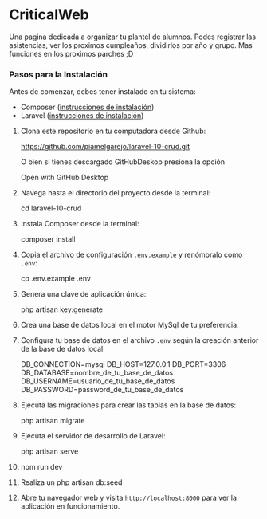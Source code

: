 # CriticalWeb
Una pagina dedicada a organizar tu plantel de alumnos. Podes registrar las asistencias, ver los proximos cumpleaños, dividirlos por año y grupo. Mas funciones en los proximos parches ;D

### Pasos para la Instalación

Antes de comenzar, debes tener instalado en tu sistema:

- Composer ([instrucciones de instalación](https://getcomposer.org/doc/00-intro.md#installation-linux-unix-macos))
- Laravel ([instrucciones de instalación](https://laravel.com/docs/8.x/installation))

1. Clona este repositorio en tu computadora desde Github:


    https://github.com/piamelgarejo/laravel-10-crud.git

    O bien si tienes descargado GitHubDeskop presiona la opción 

    Open with GitHub Desktop


2. Navega hasta el directorio del proyecto desde la terminal:


    cd laravel-10-crud


3. Instala Composer desde la terminal:


    composer install


4. Copia el archivo de configuración `.env.example` y renómbralo como `.env`:


    cp .env.example .env


5. Genera una clave de aplicación única:


    php artisan key:generate

6. Crea una base de datos local en el motor MySql de tu preferencia.

7. Configura tu base de datos en el archivo `.env` según la creación anterior de la base de datos local:


    DB_CONNECTION=mysql
    DB_HOST=127.0.0.1
    DB_PORT=3306
    DB_DATABASE=nombre_de_tu_base_de_datos
    DB_USERNAME=usuario_de_tu_base_de_datos 
    DB_PASSWORD=password_de_tu_base_de_datos


8. Ejecuta las migraciones para crear las tablas en la base de datos:


    php artisan migrate


9. Ejecuta el servidor de desarrollo de Laravel:


    php artisan serve


11. npm run dev 

10. Realiza un php artisan db:seed

11. Abre tu navegador web y visita `http://localhost:8000` para ver la aplicación en funcionamiento.
